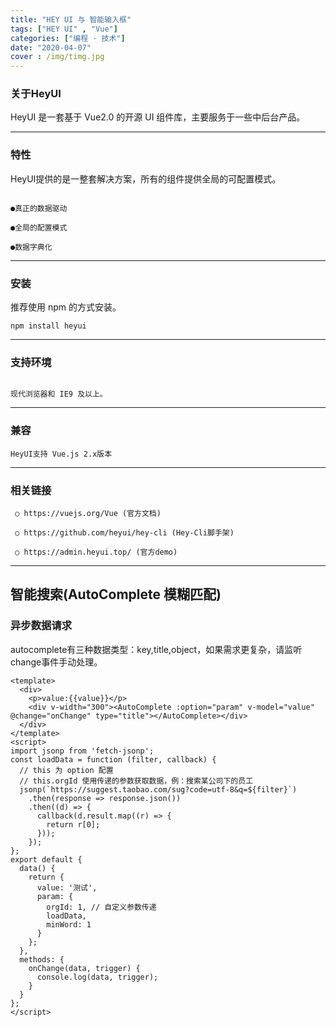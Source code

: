 ```yaml
---
title: "HEY UI 与 智能输入框"
tags: ["HEY UI" , "Vue"]
categories: ["编程 · 技术"]
date: "2020-04-07"
cover : /img/timg.jpg
---
```



### 关于HeyUI

HeyUI 是一套基于 Vue2.0 的开源 UI 组件库，主要服务于一些中后台产品。

------

### 特性

HeyUI提供的是一整套解决方案，所有的组件提供全局的可配置模式。

```

●真正的数据驱动

●全局的配置模式

●数据字典化

```

------

### 安装

推荐使用 npm 的方式安装。

```
npm install heyui
```

------

### 支持环境

```

现代浏览器和 IE9 及以上。

```

------

### 兼容

```
HeyUI支持 Vue.js 2.x版本
```

------

### 相关链接

```
 ○ https://vuejs.org/Vue (官方文档)

 ○ https://github.com/heyui/hey-cli (Hey-Cli脚手架)

 ○ https://admin.heyui.top/ (官方demo)
```

------

## 智能搜索(AutoComplete 模糊匹配)

### 异步数据请求

autocomplete有三种数据类型：key,title,object，如果需求更复杂，请监听change事件手动处理。

```
<template>
  <div>
    <p>value:{{value}}</p>
    <div v-width="300"><AutoComplete :option="param" v-model="value" @change="onChange" type="title"></AutoComplete></div>
  </div>
</template>
<script>
import jsonp from 'fetch-jsonp';
const loadData = function (filter, callback) {
  // this 为 option 配置
  // this.orgId 使用传递的参数获取数据，例：搜索某公司下的员工
  jsonp(`https://suggest.taobao.com/sug?code=utf-8&q=${filter}`)
    .then(response => response.json())
    .then((d) => {
      callback(d.result.map((r) => {
        return r[0];
      }));
    });
};
export default {
  data() {
    return {
      value: '测试',
      param: {
        orgId: 1, // 自定义参数传递
        loadData,
        minWord: 1
      }
    };
  },
  methods: {
    onChange(data, trigger) {
      console.log(data, trigger);
    }
  }
};
</script>
```